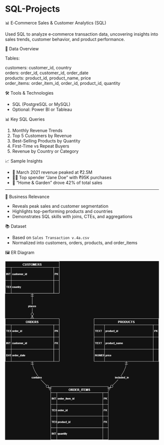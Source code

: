 # SQL-Projects

📊 E‑Commerce Sales & Customer Analytics (SQL)

Used SQL to analyze e‑commerce transaction data, uncovering insights into sales trends, customer behavior, and product performance.



🧾 Data Overview

Tables:

customers: customer_id, country  
orders: order_id, customer_id, order_date  
products: product_id, product_name, price  
order_items: order_item_id, order_id, product_id, quantity  



🛠 Tools & Technologies

- SQL (PostgreSQL or MySQL)
- Optional: Power BI or Tableau


 📊 Key SQL Queries

1. Monthly Revenue Trends  
2. Top 5 Customers by Revenue  
3. Best-Selling Products by Quantity  
4. First-Time vs Repeat Buyers  
5. Revenue by Country or Category 

 📈 Sample Insights

- 📅 March 2021 revenue peaked at ₹2.5M  
- 🧑‍💼 Top spender “Jane Doe” with ₹95K purchases  
- 🛒 “Home & Garden” drove 42% of total sales  

---

🎯 Business Relevance

- Reveals peak sales and customer segmentation  
- Highlights top-performing products and countries  
- Demonstrates SQL skills with joins, CTEs, and aggregations  

📚 Dataset

- Based on `Sales Transaction v.4a.csv`  
- Normalized into customers, orders, products, and order_items  


 🖼 ER Diagram

![ER Diagram](https://github.com/milind000/SQL-Projects/blob/main/ERD.drawio.png)



